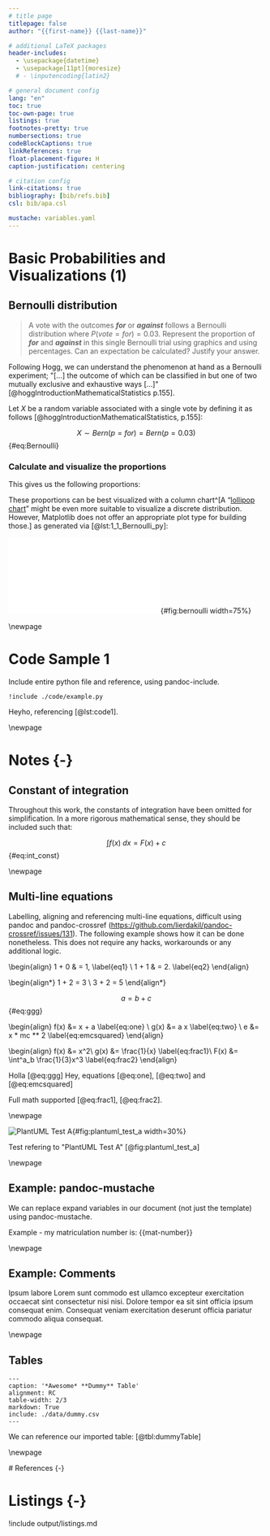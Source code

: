 ```yaml
---
# title page
titlepage: false
author: "{{first-name}} {{last-name}}"

# additional LaTeX packages
header-includes:
  - \usepackage{datetime}
  - \usepackage[11pt]{moresize}
  # - \inputencoding{latin2}

# general document config
lang: "en"
toc: true
toc-own-page: true
listings: true
footnotes-pretty: true
numbersections: true
codeBlockCaptions: true
linkReferences: true
float-placement-figure: H
caption-justification: centering

# citation config
link-citations: true
bibliography: [bib/refs.bib]
csl: bib/apa.csl

mustache: variables.yaml
---
```


# Basic Probabilities and Visualizations (1)

## Bernoulli distribution

> A vote with the outcomes **_for_** or **_against_** follows a Bernoulli
> distribution where $P(vote=for) = 0.03$. Represent the proportion of **_for_**
> and **_against_** in this single Bernoulli trial using graphics and using
> percentages. Can an expectation be calculated? Justify your answer.

Following Hogg, we can understand the phenomenon at hand as a Bernoulli
experiment; "[...] the outcome of which can be classified in but one of two
mutually exclusive and exhaustive ways [...]"
[@hoggIntroductionMathematicalStatistics p.155].

Let $X$ be a random variable associated with a single vote by defining it as
follows [@hoggIntroductionMathematicalStatistics, p.155]:

$$X \sim Bern(p=for) = Bern(p = 0.03)$${#eq:Bernoulli}

### Calculate and visualize the proportions

This gives us the following proportions:

<!-- Multi-line $$ $$ break prettier, always extending $$ to the end of file -->
<!-- $$
\begin{aligned}
P(vote=for) &= 0.03\\
P(vote=against) &= 1 - p = 0.97
\end{aligned}
$${#eq:multi_line} -->

These proportions can be best visualized with a column chart^[A
“[lollipop chart](https://datavizproject.com/data-type/lollipop-chart/)” might
be even more suitable to visualize a discrete distribution. However, Matplotlib
does not offer an appropriate plot type for building those.] as generated via
[@lst:1_1_Bernoulli_py]:

![Bernoulli distribution](output/img/1_1_Bernoulli.pdf){#fig:bernoulli
width=75%}

\newpage

# Code Sample 1

Include entire python file and reference, using pandoc-include.

```{#lst:code1 caption="Listing caption"}
!include ./code/example.py
```

Heyho, referencing [@lst:code1].

\newpage

# Notes {-}

## Constant of integration

Throughout this work, the constants of integration have been omitted for
simplification. In a more rigorous mathematical sense, they should be included
such that:

$$\int f(x) \; dx = F(x) + c$${#eq:int_const}

\newpage

## Multi-line equations

Labelling, aligning and referencing multi-line equations, difficult using pandoc
and pandoc-crossref (<https://github.com/lierdakil/pandoc-crossref/issues/131>).
The following example shows how it can be done nonetheless. This does not
require any hacks, workarounds or any additional logic.

<!-- prettier-ignore-start -->

\begin{align}
  1 + 0 & = 1, \label{eq1} \\
  1 + 1 & = 2. \label{eq2}
\end{align}

\begin{align*}
  1 + 2 = 3 \\
  3 + 2 = 5
\end{align*}

$$ a = b + c $$ {#eq:ggg}

\begin{align}
  f(x) &= x + a \label{eq:one} \\
  g(x) &= a x \label{eq:two} \\
  e           &= x * mc ** 2 \label{eq:emcsquared}
\end{align}

\begin{align}
  f(x) &= x^2\\
  g(x) &= \frac{1}{x} \label{eq:frac1}\\
  F(x) &= \int^a_b \frac{1}{3}x^3 \label{eq:frac2}
\end{align}

<!-- prettier-ignore-end -->

Holla [@eq:ggg] Hey, equations [@eq:one], [@eq:two] and [@eq:emcsquared]

Full math supported [@eq:frac1], [@eq:frac2].

\newpage

![PlantUML Test A](output/plantuml/PlantUMLTest_A.svg){#fig:plantuml_test_a
width=30%}

Test refering to "PlantUML Test A" [@fig:plantuml_test_a]

\newpage

## Example: pandoc-mustache

We can replace expand variables in our document (not just the template) using
pandoc-mustache.

Example - my matriculation number is: {{mat-number}}

\newpage

## Example: Comments

<!-- I am a comment. I should not appear in the rendered document. -->

Ipsum labore Lorem sunt commodo est ullamco excepteur exercitation occaecat sint
consectetur nisi nisi. Dolore tempor ea sit sint officia ipsum consequat enim.
Consequat veniam exercitation deserunt officia pariatur commodo aliqua
consequat.

\newpage

## Tables

```{#tbl:dummyTable .table}
---
caption: '*Awesome* **Dummy** Table'
alignment: RC
table-width: 2/3
markdown: True
include: ./data/dummy.csv
---
```

We can reference our imported table: [@tbl:dummyTable]

\newpage

<div id="refs">
# References {-}
</div>

# Listings {-}

!include output/listings.md

